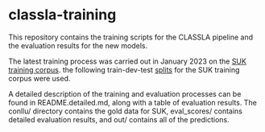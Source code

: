 # classla-training
This repository contains the training scripts for the CLASSLA pipeline and the evaluation results for the new models.

The latest training process was carried out in January 2023 on the [SUK training corpus](https://www.clarin.si/repository/xmlui/handle/11356/1747).
the following train-dev-test [splits](https://github.com/clarinsi/suk-split) for the SUK training corpus were used.

A detailed description of the training and evaluation processes can be found in README.detailed.md, along with a table of evaluation results. The conllu/ directory contains the gold data for SUK, eval_scores/ contains detailed evaluation results, and out/ contains all of the predictions.

